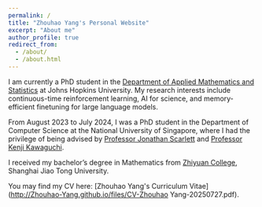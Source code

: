 ```yaml
---
permalink: /
title: "Zhouhao Yang's Personal Website"
excerpt: "About me"
author_profile: true
redirect_from: 
  - /about/
  - /about.html
---
```


I am currently a PhD student in the [Department of Applied Mathematics and Statistics](https://engineering.jhu.edu/ams/) at Johns Hopkins University. My research interests include continuous-time reinforcement learning, AI for science, and memory-efficient finetuning for large language models.

From August 2023 to July 2024, I was a PhD student in the Department of Computer Science at the National University of Singapore, where I had the privilege of being advised by [Professor Jonathan Scarlett](https://www.comp.nus.edu.sg/~scarlett/) and [Professor Kenji Kawaguchi](https://ml.comp.nus.edu.sg/).

I received my bachelor’s degree in Mathematics from [Zhiyuan College](https://en.zhiyuan.sjtu.edu.cn/), Shanghai Jiao Tong University.

You may find my CV here: [Zhouhao Yang's Curriculum Vitae](http://Zhouhao-Yang.github.io/files/CV-Zhouhao Yang-20250727.pdf).
